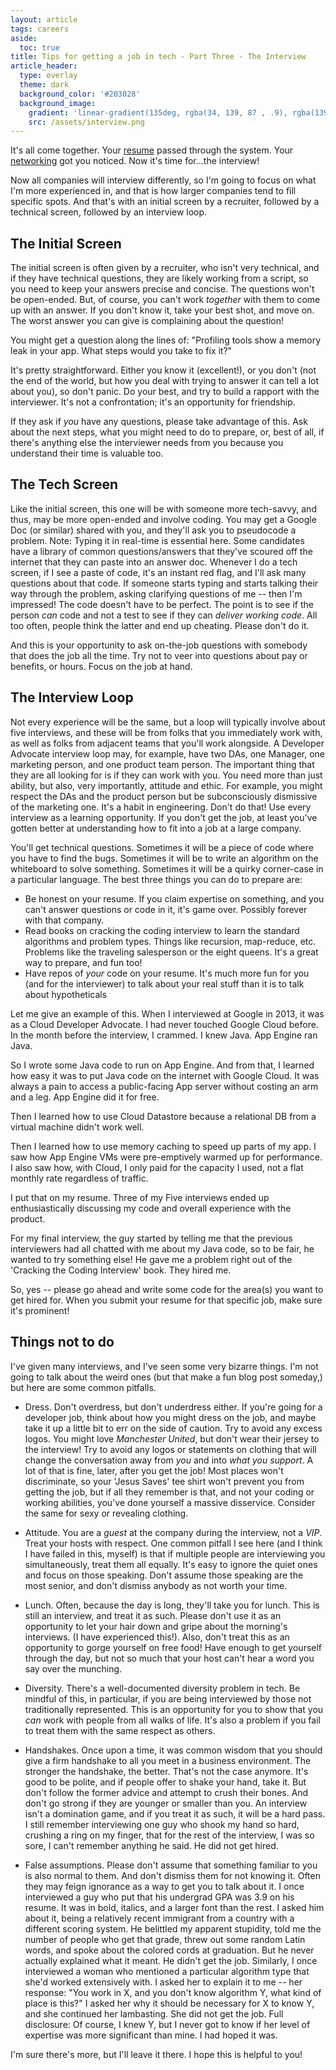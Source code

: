 ```yaml
---
layout: article
tags: careers
aside:
  toc: true
title: Tips for getting a job in tech - Part Three - The Interview
article_header:
  type: overlay
  theme: dark
  background_color: '#203028'
  background_image:
    gradient: 'linear-gradient(135deg, rgba(34, 139, 87 , .9), rgba(139, 34, 139, .9))'
    src: /assets/interview.png
---
```


It's all come together. Your [resume](https://laurencemoroney.com/2021/06/02/resumetips.html) passed through the system. Your [networking](https://laurencemoroney.com/2021/06/03/networkingtips.html) got you noticed. Now it's time for...the interview!

Now all companies will interview differently, so I'm going to focus on what I'm more experienced in, and that is how larger companies tend to fill specific spots. And that's with an initial screen by a recruiter, followed by a technical screen, followed by an interview loop. 

## The Initial Screen
The initial screen is often given by a recruiter, who isn't very technical, and if they have technical questions, they are likely working from a script, so you need to keep your answers precise and concise. The questions won't be open-ended. But, of course, you can't work *together* with them to come up with an answer. If you don't know it, take your best shot, and move on. The worst answer you can give is complaining about the question! 

You might get a question along the lines of: "Profiling tools show a memory leak in your app. What steps would you take to fix it?"

It's pretty straightforward. Either you know it (excellent!), or you don't (not the end of the world, but how you deal with trying to answer it can tell a lot about you), so don't panic. Do your best, and try to build a rapport with the interviewer. It's not a confrontation; it's an opportunity for friendship.

If they ask if *you* have any questions, please take advantage of this. Ask about the next steps, what you might need to do to prepare, or, best of all, if there's anything else the interviewer needs from you because you understand their time is valuable too.

## The Tech Screen
Like the initial screen, this one will be with someone more tech-savvy, and thus, may be more open-ended and involve coding. You may get a Google Doc (or similar) shared with you, and they'll ask you to pseudocode a problem. Note: Typing it in real-time is essential here. Some candidates have a library of common questions/answers that they've scoured off the internet that they can paste into an answer doc. Whenever I do a tech screen, if I see a paste of code, it's an instant red flag, and I'll ask many questions about that code. If someone starts typing and starts talking their way through the problem, asking clarifying questions of me -- then I'm impressed! The code doesn't have to be perfect. The point is to see if the person *can* code and not a test to see if they can *deliver working code*. All too often, people think the latter and end up cheating. Please don't do it. 

And this is your opportunity to ask on-the-job questions with somebody that does the job all the time. Try not to veer into questions about pay or benefits, or hours. Focus on the job at hand.

## The Interview Loop
Not every experience will be the same, but a loop will typically involve about five interviews, and these will be from folks that you immediately work with, as well as folks from adjacent teams that you'll work alongside. A Developer Advocate interview loop may, for example, have two DAs, one Manager, one marketing person, and one product team person. The important thing that they are all looking for is if they can work with you. You need more than just ability, but also, very importantly, attitude and ethic. For example, you might respect the DAs and the product person but be subconsciously dismissive of the marketing one. It's a habit in engineering. Don't do that! Use every interview as a learning opportunity. If you don't get the job, at least you've gotten better at understanding how to fit into a job at a large company.

You'll get technical questions. Sometimes it will be a piece of code where you have to find the bugs. Sometimes it will be to write an algorithm on the whiteboard to solve something. Sometimes it will be a quirky corner-case in a particular language. The best three things you can do to prepare are:

- Be honest on your resume. If you claim expertise on something, and you can't answer questions or code in it, it's game over. Possibly forever with that company.
- Read books on cracking the coding interview to learn the standard algorithms and problem types. Things like recursion, map-reduce, etc. Problems like the traveling salesperson or the eight queens. It's a great way to prepare, and fun too!
- Have repos of *your* code on your resume. It's much more fun for you (and for the interviewer) to talk about your real stuff than it is to talk about hypotheticals

Let me give an example of this. When I interviewed at Google in 2013, it was as a Cloud Developer Advocate. I had never touched Google Cloud before. In the month before the interview, I crammed. I knew Java. App Engine ran Java. 

So I wrote some Java code to run on App Engine. And from that, I learned how easy it was to put Java code on the internet with Google Cloud. It was always a pain to access a public-facing App server without costing an arm and a leg. App Engine did it for free. 

Then I learned how to use Cloud Datastore because a relational DB from a virtual machine didn't work well. 

Then I learned how to use memory caching to speed up parts of my app. I saw how App Engine VMs were pre-emptively warmed up for performance. I also saw how, with Cloud, I only paid for the capacity I used, not a flat monthly rate regardless of traffic. 

I put that on my resume. Three of my Five interviews ended up enthusiastically discussing my code and overall experience with the product. 

For my final interview, the guy started by telling me that the previous interviewers had all chatted with me about my Java code, so to be fair, he wanted to try something else! He gave me a problem right out of the 'Cracking the Coding Interview' book. They hired me.

So, yes -- please go ahead and write some code for the area(s) you want to get hired for. When you submit your resume for that specific job, make sure it's prominent!

## Things not to do
I've given many interviews, and I've seen some very bizarre things. I'm not going to talk about the weird ones (but that make a fun blog post someday,) but here are some common pitfalls.

- Dress. Don't overdress, but don't underdress either. If you're going for a developer job, think about how you might dress on the job, and maybe take it up a little bit to err on the side of caution. Try to avoid any excess logos. You might love *Manchester United*, but don't wear their jersey to the interview! Try to avoid any logos or statements on clothing that will change the conversation away from *you* and into *what you support*. A lot of that is fine, later, after you get the job! Most places won't discriminate, so your 'Jesus Saves' tee shirt won't prevent you from getting the job, but if all they remember is that, and not your coding or working abilities, you've done yourself a massive disservice. Consider the same for sexy or revealing clothing. 

- Attitude. You are a *guest* at the company during the interview, not a *VIP*. Treat your hosts with respect. One common pitfall I see here (and I think I have failed in this, myself) is that if multiple people are interviewing you simultaneously, treat them all equally. It's easy to ignore the quiet ones and focus on those speaking. Don't assume those speaking are the most senior, and don't dismiss anybody as not worth your time.

- Lunch. Often, because the day is long, they'll take you for lunch. This is still an interview, and treat it as such. Please don't use it as an opportunity to let your hair down and gripe about the morning's interviews. (I have experienced this!). Also, don't treat this as an opportunity to gorge yourself on free food! Have enough to get yourself through the day, but not so much that your host can't hear a word you say over the munching.

- Diversity. There's a well-documented diversity problem in tech. Be mindful of this, in particular, if you are being interviewed by those not traditionally represented. This is an opportunity for you to show that you *can* work with people from all walks of life. It's also a problem if you fail to treat them with the same respect as others. 

- Handshakes. Once upon a time, it was common wisdom that you should give a firm handshake to all you meet in a business environment. The stronger the handshake, the better. That's not the case anymore. It's good to be polite, and if people offer to shake your hand, take it. But don't follow the former advice and attempt to crush their bones. And don't go strong if they are younger or smaller than you. An interview isn't a domination game, and if you treat it as such, it will be a hard pass. I still remember interviewing one guy who shook my hand so hard, crushing a ring on my finger, that for the rest of the interview, I was so sore, I can't remember anything he said. He did not get hired.

- False assumptions. Please don't assume that something familiar to you is also normal to them. And don't dismiss them for not knowing it. Often they may feign ignorance as a way to get you to talk about it. I once interviewed a guy who put that his undergrad GPA was 3.9 on his resume. It was in bold, italics, and a larger font than the rest. I asked him about it, being a relatively recent immigrant from a country with a different scoring system. He belittled my apparent stupidity, told me the number of people who get that grade, threw out some random Latin words, and spoke about the colored cords at graduation. But he never actually explained what it meant. He didn't get the job. Similarly, I once interviewed a woman who mentioned a particular algorithm type that she'd worked extensively with. I asked her to explain it to me -- her response: "You work in X, and you don't know algorithm Y, what kind of place is this?" I asked her why it should be necessary for X to know Y, and she continued her lambasting. She did not get the job. Full disclosure: Of course, I knew Y, but I never got to know if her level of expertise was more significant than mine. I had hoped it was. 

I'm sure there's more, but I'll leave it there. I hope this is helpful to you!



